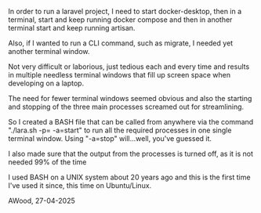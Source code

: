 In order to run a laravel project, I need to start docker-desktop, then in a terminal, start and keep running docker compose and then in another terminal start and keep running artisan. 

Also, if I wanted to run a CLI command, such as migrate, I needed yet another terminal window.

Not very difficult or laborious, just tedious each and every time and results in multiple needless terminal windows that fill up screen space when developing on a laptop.

The need for fewer terminal windows seemed obvious and also the starting and stopping of the three main processes screamed out for streamlining.

So I created a BASH file that can be called from anywhere via the command "./lara.sh -p=<name of project folder> -a=start" to run all the required processes in one single terminal window. Using "-a=stop" will...well, you've guessed it. 

I also made sure that the output from the processes is turned off, as it is not needed 99% of the time

I used BASH on a UNIX system about 20 years ago and this is the first time I've used it since, this time on Ubuntu/Linux.

AWood, 27-04-2025

